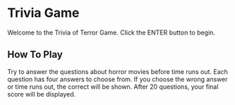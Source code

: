 # Trivia Game

Welcome to the Trivia of Terror Game.
Click the ENTER button to begin.

## How To Play
Try to answer the questions about horror movies before time runs out.
Each question has four answers to choose from. If you choose the wrong answer or time runs out, the correct will be shown.
After 20 questions, your final score will be displayed.